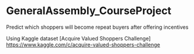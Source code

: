 # GeneralAssembly_CourseProject

Predict which shoppers will become repeat buyers after offering incentives

Using Kaggle dataset [Acquire Valued Shoppers Challenge]
https://www.kaggle.com/c/acquire-valued-shoppers-challenge

